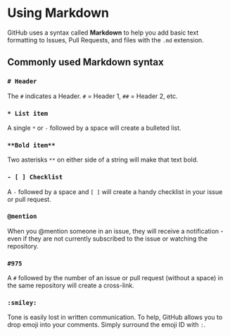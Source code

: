 # Using Markdown

GitHub uses a syntax called **Markdown** to help you add basic text formatting to Issues, Pull Requests, and files with the `.md` extension.

## Commonly used Markdown syntax

### `# Header`

The `#` indicates a Header. `#` = Header 1, `##` = Header 2, etc.

### `* List item`

A single `*` or `-` followed by a space will create a bulleted list.

### `**Bold item**`

Two asterisks `**` on either side of a string will make that text bold.

### `- [ ] Checklist`

A `-` followed by a space and `[ ]` will create a handy checklist in your issue or pull request.

### `@mention`

When you @mention someone in an issue, they will receive a notification - even if they are not currently subscribed to the issue or watching the repository.

### `#975`

A `#` followed by the number of an issue or pull request (without a space) in the same repository will create a cross-link.

### `:smiley:`

Tone is easily lost in written communication. To help, GitHub allows you to drop emoji into your comments. Simply surround the emoji ID with `:`.